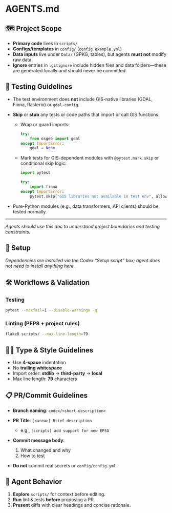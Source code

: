 # AGENTS.md

## 🗺️ Project Scope

* **Primary code** lives in `scripts/`
* **Configs/templates** in `config/` (`config.example.yml`)
* **Data inputs** live under `Data/` (GPKG, tables), but agents **must not** modify raw data.
* **Ignore** entries in `.gitignore` include hidden files and data folders—these are generated locally and should never be committed.

## 🧪 Testing Guidelines

* The test environment does **not** include GIS-native libraries (GDAL, Fiona, Rasterio) or `gdal-config`.
* **Skip** or **stub** any tests or code paths that import or call GIS functions:

  * Wrap or guard imports:

    ```python
    try:
        from osgeo import gdal
    except ImportError:
        gdal = None
    ```
  * Mark tests for GIS-dependent modules with `@pytest.mark.skip` or conditional skip logic:

    ```python
    import pytest

    try:
        import fiona
    except ImportError:
        pytest.skip("GIS libraries not available in test env", allow_module_level=True)
    ```
* Pure-Python modules (e.g., data transformers, API clients) should be tested normally.

---

*Agents should use this doc to understand project boundaries and testing constraints.*

## 🚀 Setup

*Dependencies are installed via the Codex “Setup script” box; agent does not need to install anything here.*

## 🛠️ Workflows & Validation

### Testing

```bash
pytest --maxfail=1 --disable-warnings -q
```

### Linting (PEP8 + project rules)

```bash
flake8 scripts/ --max-line-length=79
```

## 🧑‍💻 Type & Style Guidelines

* Use **4-space** indentation
* No **trailing whitespace**
* Import order: **stdlib** → **third-party** → **local**
* Max line length: **79** characters

## 📋 PR/Commit Guidelines

* **Branch naming**: `codex/<short-description>`
* **PR Title**: `[<area>] Brief description`

  * e.g., `[scripts] add support for new EPSG`
* **Commit message body**:

  1. What changed and why
  2. How to test
* **Do not** commit real secrets or `config/config.yml`

## 🧭 Agent Behavior

1. **Explore** `scripts/` for context before editing.
2. **Run** lint & tests **before** proposing a PR.
3. **Present** diffs with clear headings and concise rationale.
